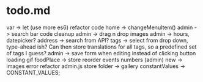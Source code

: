 # todo.md

var -> let (use more es6)
refactor code
  home -> changeMenuItem()
admin -> search bar code cleanup
admin -> drag n drop images
admin -> hours, datepicker?
address -> search from API?
tags -> select from drop down, type-ahead ish?
  Can then store translations for all tags, so a
  predefined set of tags I guess?
admin -> save form when editing instead of clicking button
loading gif
foodPlace -> store
reorder events numbers (admin)
new -> images error
refactor admin.js
store folder -> gallery
constantValues -> CONSTANT_VALUES;
